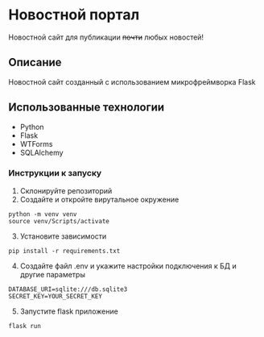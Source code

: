 # Новостной портал

Новостной сайт для публикации ~~почти~~ любых новостей!

## Описание
Новостной сайт созданный с использованием микрофреймворка Flask
## Использованные технологии
* Python
* Flask
* WTForms
* SQLAlchemy

### Инструкции к запуску
1. Склонируйте репозиторий
2. Создайте и откройте вирутальное окружение
```commandline
python -m venv venv
source venv/Scripts/activate
```
3. Установите зависимости
```commandline
pip install -r requirements.txt
```
4. Создайте файл .env и укажите настройки подключения к БД и другие параметры
```commandline
DATABASE_URI=sqlite:///db.sqlite3
SECRET_KEY=YOUR_SECRET_KEY
```
5. Запустите flask приложение
```commandline
flask run
```
